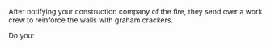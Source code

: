 After notifying your construction company of the fire, they 
send over a work crew to reinforce the walls with graham crackers.

Do you:

